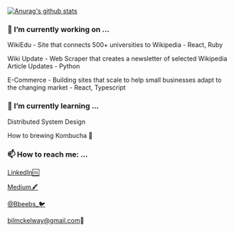 [![Anurag's github stats](https://github-readme-stats.vercel.app/api?username=BaileyMcKelway)](https://github.com/anuraghazra/github-readme-stats)

### 🔭 I’m currently working on ...

   WikiEdu - Site that connects 500+ universities to Wikipedia - React, Ruby

   Wiki Update - Web Scraper that creates a newsletter of selected Wikipedia Article Updates - Python

   E-Commerce - Building sites that scale to help small businesses adapt to the changing market - React, Typescript
### 🌱 I’m currently learning ...
  Distributed System Design
 
  How to brewing Kombucha 🍶
### 📫 How to reach me: ...

  [LinkedIn🆒](https://www.linkedin.com/in/bailey-mckelway/)
  
  [Medium🖋](https://medium.com/@bjlmckelway)
  
  [@Bbeebs_🐦](https://twitter.com/Bbeebs_)
  
  bjlmckelway@gmail.com📧


